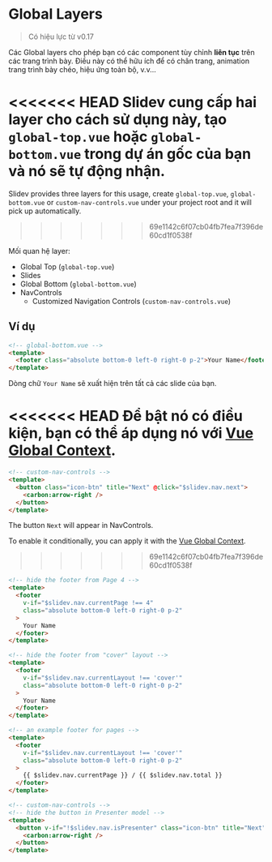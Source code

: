 # Global Layers

> Có hiệu lực từ v0.17

Các Global layers cho phép bạn có các component tùy chỉnh **liên tục** trên các trang trình bày. Điều này có thể hữu ích để có chân trang, animation trang trình bày chéo, hiệu ứng toàn bộ, v.v...

<<<<<<< HEAD
Slidev cung cấp hai layer cho cách sử dụng này, tạo `global-top.vue` hoặc `global-bottom.vue` trong dự án gốc của bạn và nó sẽ tự động nhận.
=======
Slidev provides three layers for this usage, create `global-top.vue`, `global-bottom.vue` or `custom-nav-controls.vue` under your project root and it will pick up automatically.
>>>>>>> 69e1142c6f07cb04fb7fea7f396de60cd1f0538f

Mối quan hệ layer:

- Global Top (`global-top.vue`)
- Slides
- Global Bottom (`global-bottom.vue`)
- NavControls
  - Customized Navigation Controls (`custom-nav-controls.vue`)

## Ví dụ

```html
<!-- global-bottom.vue -->
<template>
  <footer class="absolute bottom-0 left-0 right-0 p-2">Your Name</footer>
</template>
```

Dòng chữ `Your Name` sẽ xuất hiện trên tất cả các slide của bạn.

<<<<<<< HEAD
Để bật nó có điều kiện, bạn có thể áp dụng nó với [Vue Global Context](/custom/vue-context).
=======
```html
<!-- custom-nav-controls -->
<template>
  <button class="icon-btn" title="Next" @click="$slidev.nav.next">
    <carbon:arrow-right />
  </button>
</template>
```

The button `Next` will appear in NavControls.

To enable it conditionally, you can apply it with the [Vue Global Context](/custom/vue-context).
>>>>>>> 69e1142c6f07cb04fb7fea7f396de60cd1f0538f

```html
<!-- hide the footer from Page 4 -->
<template>
  <footer
    v-if="$slidev.nav.currentPage !== 4"
    class="absolute bottom-0 left-0 right-0 p-2"
  >
    Your Name
  </footer>
</template>
```

```html
<!-- hide the footer from "cover" layout -->
<template>
  <footer
    v-if="$slidev.nav.currentLayout !== 'cover'"
    class="absolute bottom-0 left-0 right-0 p-2"
  >
    Your Name
  </footer>
</template>
```

```html
<!-- an example footer for pages -->
<template>
  <footer
    v-if="$slidev.nav.currentLayout !== 'cover'"
    class="absolute bottom-0 left-0 right-0 p-2"
  >
    {{ $slidev.nav.currentPage }} / {{ $slidev.nav.total }}
  </footer>
</template>
```

```html
<!-- custom-nav-controls -->
<!-- hide the button in Presenter model -->
<template>
  <button v-if="!$slidev.nav.isPresenter" class="icon-btn" title="Next" @click="$slidev.nav.next">
    <carbon:arrow-right />
  </button>
</template>
```
